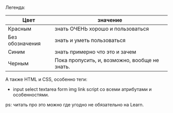 Легенда:

Цвет | значение 
---|---
Красным | знать ОЧЕНЬ хорошо и пользоваться
Без обозначения | знать и уметь пользоваться
Синим | знать примерно что это и зачем
Черным | Пока пропусить, и, возможно, вообще не знать.

А также
HTML и СSS, особенно теги: 
- input select textarea form img link script со всеми атрибутами и особенностями.

ps: читать про это можно где угодно не обязательно на Learn.
